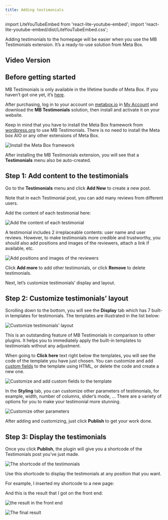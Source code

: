 ```yaml
---
title: Adding testimonials
---
```


import LiteYouTubeEmbed from 'react-lite-youtube-embed';
import 'react-lite-youtube-embed/dist/LiteYouTubeEmbed.css';

Adding testimonials to the homepage will be easier when you use the MB Testimonials extension. It’s a ready-to-use solution from Meta Box.

## Video Version

<LiteYouTubeEmbed id='gNjQwRfI3kY' />

## Before getting started

MB Testimonials is only available in the lifetime bundle of Meta Box. If you haven’t got one yet, it’s [here](https://metabox.io/pricing/).

After purchasing, log in to your account on [metabox.io](https://metabox.io/?swcfpc=1) in [My Account](https://metabox.io/my-account/) and download the **MB Testimonials** solution, then install and activate it on your website.

Keep in mind that you have to install the Meta Box framework from [wordpress.org](https://wordpress.org/plugins/meta-box/) to use MB Testimonials. There is no need to install the Meta box AIO or any other extensions of Meta Box.

![Install the Meta Box framework](https://i.imgur.com/Fq94t5z.png)

After installing the MB Testimonials extension, you will see that a **Testimonials** menu also be auto-created.

## Step 1: Add content to the testimonials

Go to the **Testimonials** menu and click **Add New** to create a new post.

Note that in each Testimonial post, you can add many reviews from different users.

Add the content of each testimonial here:

![Add the content of each testimonial](https://i.imgur.com/IxIWIQO.png)

A testimonial includes 2 irreplaceable contents: user name and user reviews. However, to make testimonials more credible and trustworthy, you should also add positions and images of the reviewers, attach a link if available, etc.

![Add positions and images of the reviewers](https://i.imgur.com/ZoH3tUY.png)

Click **Add more** to add other testimonials, or click **Remove** to delete testimonials.

Next, let’s customize testimonials’ display and layout.

## Step 2: Customize testimonials’ layout

Scrolling down to the bottom, you will see the **Display** tab which has 7 built-in templates for testimonials. The templates are illustrated in the list below:

![Customize testimonials' layout](https://i.imgur.com/ms0B1c3.png)

This is an outstanding feature of MB Testimonials in comparison to other plugins. It helps you to immediately apply the built-in templates to testimonials without any adjustment.

When going to **Click here** text right below the templates, you will see the code of the template you have just chosen. You can customize and add [custom fields](https://metabox.io/series/custom-fields/?swcfpc=1) to the template using HTML, or delete the code and create a new one.

![Customize and add custom fields to the template](https://i.imgur.com/szSZRwt.gif)

In the **Styling** tab, you can customize other parameters of testimonials, for example, width, number of columns, slider’s mode, … There are a variety of options for you to make your testimonial more stunning.

![Customize other parameters](https://i.imgur.com/Q95NSDR.png)

After adding and customizing, just click **Publish** to get your work done.

## Step 3: Display the testimonials

Once you click **Publish**, the plugin will give you a shortcode of the Testimonials post you’ve just made.

![The shortcode of the testimonials](https://i.imgur.com/bhtLdNk.png)

Use this shortcode to display the testimonials at any position that you want.

For example, I inserted my shortcode to a new page:

And this is the result that I got on the front end:

![the result in the front end](https://i.imgur.com/3BXBVOR.png)

![The final result](https://i.imgur.com/dWho03P.gif)
